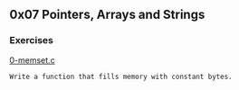 ## 0x07 Pointers, Arrays and Strings

### Exercises

[0-memset.c](./0-memset.c)
```
Write a function that fills memory with constant bytes.
```


